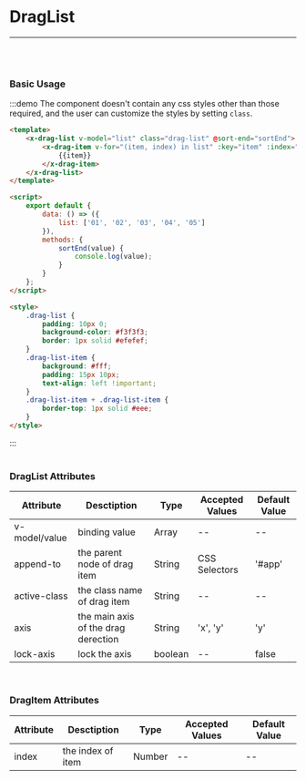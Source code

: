 # DragList

---

<br/>
<br/>

### Basic Usage

:::demo The component doesn't contain any css styles other than those required, and the user can customize the styles by setting `class`.

```html
<template>
	<x-drag-list v-model="list" class="drag-list" @sort-end="sortEnd">
		<x-drag-item v-for="(item, index) in list" :key="item" :index="index" class="drag-list-item">
			{{item}}
		</x-drag-item>
	</x-drag-list>
</template>

<script>
	export default {
		data: () => ({
			list: ['01', '02', '03', '04', '05']
		}),
		methods: {
			sortEnd(value) {
				console.log(value);
			}
		}
	};
</script>

<style>
	.drag-list {
		padding: 10px 0;
		background-color: #f3f3f3;
		border: 1px solid #efefef;
	}
	.drag-list-item {
		background: #fff;
		padding: 15px 10px;
		text-align: left !important;
	}
	.drag-list-item + .drag-list-item {
		border-top: 1px solid #eee;
	}
</style>
```

:::
<br/>
<br/>

### DragList Attributes

| Attribute     | Desctiption                         | Type    | Accepted Values | Default Value |
| ------------- | ----------------------------------- | ------- | --------------- | ------------- |
| v-model/value | binding value                       | Array   | --              | --            |
| append-to     | the parent node of drag item        | String  | CSS Selectors   | '#app'        |
| active-class  | the class name of drag item         | String  | --              | --            |
| axis          | the main axis of the drag derection | String  | 'x', 'y'        | 'y'           |
| lock-axis     | lock the axis                       | boolean | --              | false         |

<br/>

### DragItem Attributes

| Attribute | Desctiption       | Type   | Accepted Values | Default Value |
| --------- | ----------------- | ------ | --------------- | ------------- |
| index     | the index of item | Number | --              | --            |
